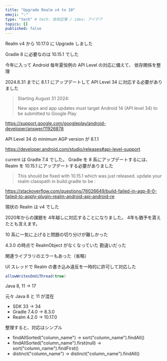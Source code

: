 ```yaml
---
title: "Upgrade Realm v4 to 10"
emoji: "✨"
type: "tech" # tech: 技術記事 / idea: アイデア
topics: []
published: false
---
```


Realm v4 から 10.17.0 に Upgrade しました

Gradle 8 に必要なのは 10.15.1 でした

今年に入って Android 毎年夏恒例の API Level の対応に備えて、
依存関係を整理

2024.8.31 までに 8.1.1 にアップデートして API Level 34 に対応する必要がありました

> Starting August 31 2024:
>
> New apps and app updates must target Android 14 (API level 34) to be submitted to Google Play

https://support.google.com/googleplay/android-developer/answer/11926878


API Level 34 の minimum AGP version が 8.1.1

https://developer.android.com/studio/releases#api-level-support

current は Gradle 7.4 でした。
Gradle を 8 系にアップデートするには、 Realm を 10.15.1 にアップデートする必要がありました

> This should be fixed with 10.15.1 which was just released. update your realm classpath in build.gradle to be :

https://stackoverflow.com/questions/76026649/build-failed-in-agp-8-0-failed-to-apply-plugin-realm-android-api-android-re

現状の Realm は v4 でした

2020年からの課題を 4年越しに対応することになりました。
4年も猶予を貰えたとも言えます。

10 系に一気に上げると問題の切り分けが難しかった


4.3.0 の時点で RealmObject がなくなっていた
勘違いだった


関連ライブラリのエラーもあった（省略）

UI スレッドで Realm の書き込み違反を一時的に許可して対応した


```java
allowWritesOnUiThread(true)
```

Java 8, 11 -> 17 

元々 Java 8 と 11 が混在

- SDK 33 -> 34
- Gradle 7.4.0 -> 8.3.0
- Realm 4.2.0 -> 10.17.0


整理すると、対応はシンプル

- findAllSorted("column_name") -> sort("column_name").findAll()
- findAllSorted("column_name").first(null) -> sort("column_name").findFirst()
- distinct("column_name") -> distinct("column_name").findAll()



